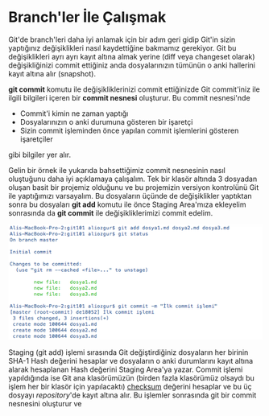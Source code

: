 # Branch'ler İle Çalışmak

Git'de branch'leri daha iyi anlamak için bir adım geri gidip Git'in sizin yaptığınız değişiklikleri nasıl kaydettiğine bakmamız gerekiyor. Git bu değişiklikleri ayrı ayrı kayıt altına almak yerine (diff veya changeset olarak) değişikliğinizi commit ettiğiniz anda  dosyalarınızın tümünün o anki hallerini kayıt altına alır (snapshot).

**git commit** komutu ile değişikliklerinizi commit ettiğinizde Git commit'iniz ile ilgili bilgileri içeren bir **commit nesnesi** oluşturur. Bu commit nesnesi'nde

* Commit'i kimin ne zaman yaptığı
* Dosyalarınızın o anki durumuna gösteren  bir işaretçi
* Sizin commit işleminden önce yapılan commit işlemlerini gösteren işaretçiler

gibi bilgiler yer alır.

Gelin bir örnek ile yukarıda bahsettiğimiz commit nesnesinin nasıl oluştuğunu daha iyi açıklamaya çalışalım. Tek bir klasör altında 3 dosyadan oluşan basit bir projemiz olduğunu ve bu projemizin versiyon kontrolünü Git ile yaptığımızı varsayalım. Bu dosyaların üçünde de değişiklikler yaptıktan sonra bu dosyaları **git add** komutu ile önce Staging Area'mıza ekleyelim sonrasında da **git commit** ile değişikliklerimizi commit edelim.

![Staging Area'ya ekleme ve sonrasında commit işlemi](./02_commit.png "Staging Area'ya ekleme ve sonrasında commit işlemi")

Staging (git add) işlemi sırasında Git değiştirdiğiniz dosyaların her birinin SHA-1 Hash değerini hesaplar ve dosyaların o anki durumlarını kayıt altına alarak hesaplanan Hash değerini Staging Area'ya yazar. Commit işlemi yapıldığında ise Git ana klasörümüzün (birden fazla klasörümüz olsaydı bu işlem her bir klasör için yapılacaktı) [checksum](http://en.wikipedia.org/wiki/Checksum) değerini hesaplar ve bu üç dosyayı *repository*'de kayıt altına alır. Bu işlemler sonrasında git bir commit nesnesini oluşturur ve
